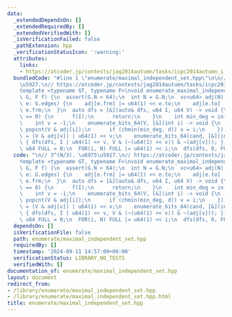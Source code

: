 ```yaml
---
data:
  _extendedDependsOn: []
  _extendedRequiredBy: []
  _extendedVerifiedWith: []
  _isVerificationFailed: false
  _pathExtension: hpp
  _verificationStatusIcon: ':warning:'
  attributes:
    links:
    - https://atcoder.jp/contests/jag2014autumn/tasks/icpc2014autumn_i
  bundledCode: "#line 1 \"enumerate/maximal_independent_set.hpp\"\n\n// 3^(N/3). \u6975\
    \u5927.\n// https://atcoder.jp/contests/jag2014autumn/tasks/icpc2014autumn_i\n\
    template <typename GT, typename F>\nvoid enumerate_maximal_independent_set(GT&\
    \ G, F f) {\n  assert(G.N < 64);\n  int N = G.N;\n  vc<u64> adj(N);\n  for (auto&\
    \ e: G.edges) {\n    adj[e.frm] |= u64(1) << e.to;\n    adj[e.to] |= u64(1) <<\
    \ e.frm;\n  }\n  auto dfs = [&](auto& dfs, u64 I, u64 V) -> void {\n    if (V\
    \ == 0) {\n      f(I);\n      return;\n    }\n    int min_deg = infty<int>;\n\
    \    int v = -1;\n    enumerate_bits_64(V, [&](int i) -> void {\n      int d =\
    \ popcnt(V & adj[i]);\n      if (chmin(min_deg, d)) v = i;\n    });\n    u64 cand\
    \ = (V & adj[v]) | u64(1) << v;\n    enumerate_bits_64(cand, [&](int v) -> void\
    \ { dfs(dfs, I | u64(1) << v, V & (~(u64(1) << v)) & ~(adj[v])); });\n  };\n \
    \ u64 FULL = 0;\n  FOR(i, N) FULL |= u64(1) << i;\n  dfs(dfs, 0, FULL);\n}\n"
  code: "\n// 3^(N/3). \u6975\u5927.\n// https://atcoder.jp/contests/jag2014autumn/tasks/icpc2014autumn_i\n\
    template <typename GT, typename F>\nvoid enumerate_maximal_independent_set(GT&\
    \ G, F f) {\n  assert(G.N < 64);\n  int N = G.N;\n  vc<u64> adj(N);\n  for (auto&\
    \ e: G.edges) {\n    adj[e.frm] |= u64(1) << e.to;\n    adj[e.to] |= u64(1) <<\
    \ e.frm;\n  }\n  auto dfs = [&](auto& dfs, u64 I, u64 V) -> void {\n    if (V\
    \ == 0) {\n      f(I);\n      return;\n    }\n    int min_deg = infty<int>;\n\
    \    int v = -1;\n    enumerate_bits_64(V, [&](int i) -> void {\n      int d =\
    \ popcnt(V & adj[i]);\n      if (chmin(min_deg, d)) v = i;\n    });\n    u64 cand\
    \ = (V & adj[v]) | u64(1) << v;\n    enumerate_bits_64(cand, [&](int v) -> void\
    \ { dfs(dfs, I | u64(1) << v, V & (~(u64(1) << v)) & ~(adj[v])); });\n  };\n \
    \ u64 FULL = 0;\n  FOR(i, N) FULL |= u64(1) << i;\n  dfs(dfs, 0, FULL);\n}\n"
  dependsOn: []
  isVerificationFile: false
  path: enumerate/maximal_independent_set.hpp
  requiredBy: []
  timestamp: '2024-09-11 14:57:00+09:00'
  verificationStatus: LIBRARY_NO_TESTS
  verifiedWith: []
documentation_of: enumerate/maximal_independent_set.hpp
layout: document
redirect_from:
- /library/enumerate/maximal_independent_set.hpp
- /library/enumerate/maximal_independent_set.hpp.html
title: enumerate/maximal_independent_set.hpp
---
```

